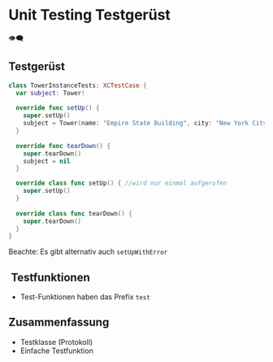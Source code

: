 # Unit Testing Testgerüst
👁️‍🗨️

## Testgerüst

```swift
class TowerInstanceTests: XCTestCase {
  var subject: Tower!
  
  override func setUp() {
    super.setUp()
    subject = Tower(name: "Empire State Building", city: "New York City", country: "USA", height: 381, yearBuilt: 1931, latitude: 40.748457, longitude: -73.985525)
  }
  
  override func tearDown() {
    super.tearDown()
    subject = nil
  }

  override class func setUp() { //wird nur einmal aufgerufen
    super.setUp()
  }
	
  override class func tearDown() {
    super.tearDown()
  }
}
```

Beachte: Es gibt alternativ auch `setUpWithError`

##  Testfunktionen
- Test-Funktionen haben das Prefix `test`

## Zusammenfassung
- Testklasse (Protokoll)
- Einfache Testfunktion

